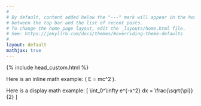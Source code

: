 ```yaml
---
#
# By default, content added below the "---" mark will appear in the home page
# between the top bar and the list of recent posts.
# To change the home page layout, edit the _layouts/home.html file.
# See: https://jekyllrb.com/docs/themes/#overriding-theme-defaults
#
layout: default
mathjax: true
---
```


{% include head_custom.html %}

Here is an inline math example: \( E = mc^2 \).

Here is a display math example:
\[ 
\int_0^\infty e^{-x^2} dx = \frac{\sqrt{\pi}}{2} 
\]
